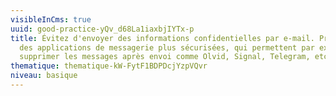 ```yaml
---
visibleInCms: true
uuid: good-practice-yQv_d68La1iaxbjIYTx-p
title: Évitez d'envoyer des informations confidentielles par e-mail. Privilégiez
  des applications de messagerie plus sécurisées, qui permettent par exemple de
  supprimer les messages après envoi comme Olvid, Signal, Telegram, etc.
thematique: thematique-kW-FytF1BDPDcjYzpVQvr
niveau: basique
---
```

